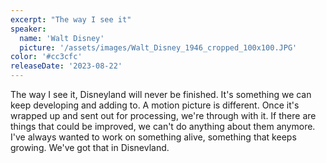 ```yaml
---
excerpt: "The way I see it"
speaker:
  name: 'Walt Disney'
  picture: '/assets/images/Walt_Disney_1946_cropped_100x100.JPG'
color: '#cc3cfc'
releaseDate: '2023-08-22'
---
```

The way I see it, Disneyland will never be finished. It's something we can keep developing and adding to. A motion picture is different. Once it's wrapped up and sent out for processing, we're through with it. If there are things that could be improved, we can't do anything about them anymore. I've always wanted to work on something alive, something that keeps growing. We've got that in Disnevland.